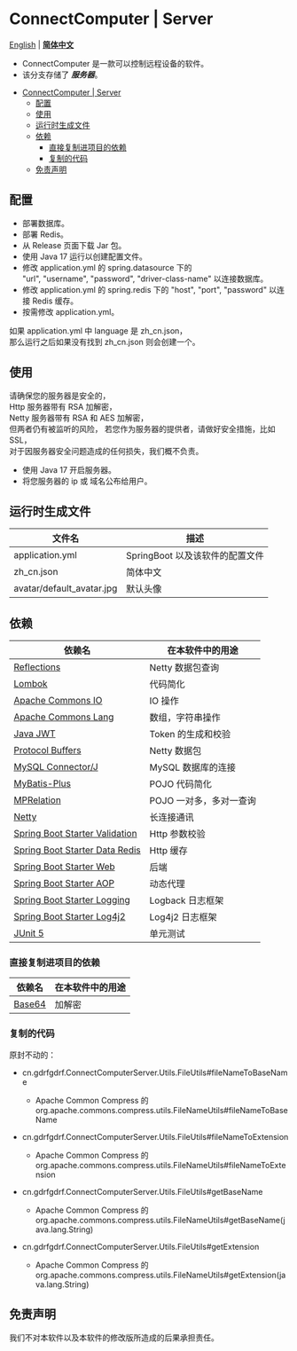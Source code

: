 ConnectComputer | Server
===
[English](https://github.com/gdrfgdrf/ConnectComputer/blob/Server/README.md) | __[简体中文](https://github.com/gdrfgdrf/ConnectComputer/blob/Server/README_ChineseSimplified.md)__
- ConnectComputer 是一款可以控制远程设备的软件。
- 该分支存储了 *__服务器__*。

<!-- TOC -->
* [ConnectComputer | Server](#connectcomputer--server)
  * [配置](#配置)
  * [使用](#使用)
  * [运行时生成文件](#运行时生成文件)
  * [依赖](#依赖)
    * [直接复制进项目的依赖](#直接复制进项目的依赖)
    * [复制的代码](#复制的代码)
  * [免责声明](#免责声明)
<!-- TOC -->

配置
-------------------------
- 部署数据库。
- 部署 Redis。
- 从 Release 页面下载 Jar 包。
- 使用 Java 17 运行以创建配置文件。
- 修改 application.yml 的 spring.datasource 下的  
"url", "username", "password", "driver-class-name" 以连接数据库。
- 修改 application.yml 的 spring.redis 下的 "host", "port", "password" 以连接 Redis 缓存。
- 按需修改 application.yml。  

如果 application.yml 中 language 是 zh_cn.json，  
那么运行之后如果没有找到 zh_cn.json 则会创建一个。

使用
-------------------------
请确保您的服务器是安全的，  
Http 服务器带有 RSA 加解密，  
Netty 服务器带有 RSA 和 AES 加解密，  
但两者仍有被监听的风险，
若您作为服务器的提供者，请做好安全措施，比如 SSL，  
对于因服务器安全问题造成的任何损失，我们概不负责。

- 使用 Java 17 开启服务器。
- 将您服务器的 ip 或 域名公布给用户。

运行时生成文件
-------------------------
| 文件名                       | 描述                    |
|---------------------------|-----------------------|
| application.yml           | SpringBoot 以及该软件的配置文件 |
| zh_cn.json                | 简体中文                  |
| avatar/default_avatar.jpg | 默认头像                  |

依赖
-------------------------
| 依赖名                                                                                                                          | 在本软件中的用途       |
|------------------------------------------------------------------------------------------------------------------------------|----------------|
| [Reflections](https://github.com/ronmamo/reflections)                                                                        | Netty 数据包查询    |
| [Lombok](https://github.com/projectlombok/lombok)                                                                            | 代码简化           |
| [Apache Commons IO](https://github.com/apache/commons-io)                                                                    | IO 操作          |
| [Apache Commons Lang](https://github.com/apache/commons-lang)                                                                | 数组，字符串操作       |
| [Java JWT](https://github.com/jwtk/jjwt)                                                                                     | Token 的生成和校验   |
| [Protocol Buffers](https://github.com/protocolbuffers/protobuf)                                                              | Netty 数据包      |
| [MySQL Connector/J](https://github.com/mysql/mysql-connector-j)                                                              | MySQL 数据库的连接   |
| [MyBatis-Plus](https://github.com/baomidou/mybatis-plus)                                                                     | POJO 代码简化      |
| [MPRelation](https://github.com/dreamyoung/mprelation)                                                                       | POJO 一对多，多对一查询 |
| [Netty](https://github.com/netty/netty)                                                                                      | 长连接通讯          |
| [Spring Boot Starter Validation](https://mvnrepository.com/artifact/org.springframework.boot/spring-boot-starter-validation) | Http 参数校验      |
| [Spring Boot Starter Data Redis](https://mvnrepository.com/artifact/org.springframework.boot/spring-boot-starter-data-redis) | Http 缓存        |
| [Spring Boot Starter Web](https://mvnrepository.com/artifact/org.springframework.boot/spring-boot-starter-web)               | 后端             |
| [Spring Boot Starter AOP](https://mvnrepository.com/artifact/org.springframework.boot/spring-boot-starter-aop)               | 动态代理           |
| [Spring Boot Starter Logging](https://mvnrepository.com/artifact/org.springframework.boot/spring-boot-starter-logging)       | Logback 日志框架   |
| [Spring Boot Starter Log4j2](https://mvnrepository.com/artifact/org.springframework.boot/spring-boot-starter-log4j2)         | Log4j2 日志框架    |
| [JUnit 5](https://github.com/junit-team/junit5)                                                                              | 单元测试           |

### 直接复制进项目的依赖

| 依赖名                                                                                                                                    | 在本软件中的用途 |
|----------------------------------------------------------------------------------------------------------------------------------------|----------|
| [Base64](https://github.com/apache/tomcat)                                                                                             | 加解密      |

### 复制的代码
原封不动的：
- cn.gdrfgdrf.ConnectComputerServer.Utils.FileUtils#fileNameToBaseName
    - Apache Common Compress 的 org.apache.commons.compress.utils.FileNameUtils#fileNameToBaseName

- cn.gdrfgdrf.ConnectComputerServer.Utils.FileUtils#fileNameToExtension
    - Apache Common Compress 的 org.apache.commons.compress.utils.FileNameUtils#fileNameToExtension

- cn.gdrfgdrf.ConnectComputerServer.Utils.FileUtils#getBaseName
    - Apache Common Compress 的 org.apache.commons.compress.utils.FileNameUtils#getBaseName(java.lang.String)

- cn.gdrfgdrf.ConnectComputerServer.Utils.FileUtils#getExtension
    - Apache Common Compress 的 org.apache.commons.compress.utils.FileNameUtils#getExtension(java.lang.String)

免责声明
-------------------------
我们不对本软件以及本软件的修改版所造成的后果承担责任。

